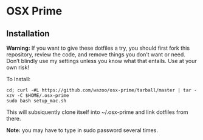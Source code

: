 # OSX Prime

## Installation

**Warning:** If you want to give these dotfiles a try, you should first fork this
repository, review the code, and remove things you don’t want or need. Don’t
blindly use my settings unless you know what that entails. Use at your own risk!

To Install:

```
cd; curl -#L https://github.com/wazoo/osx-prime/tarball/master | tar -xzv -C $HOME/.osx-prime
sudo bash setup_mac.sh
```
This will subsiquently clone itself into ~/.osx-prime and link dotfiles from there.

**Note:** you may have to type in sudo password several times.
